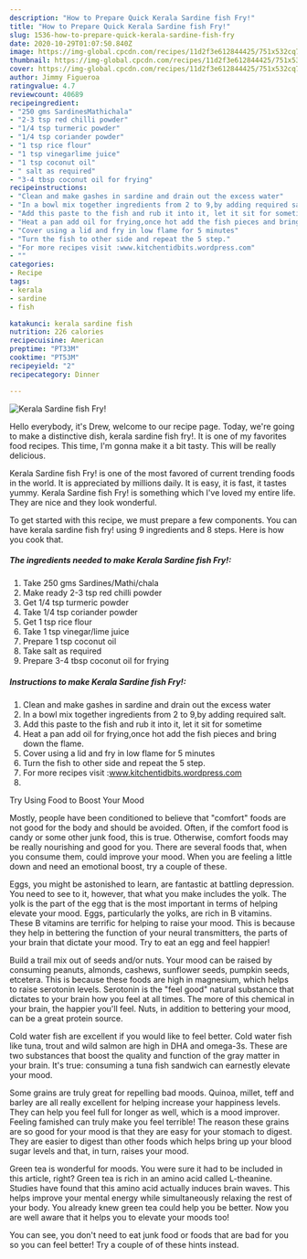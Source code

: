 ```yaml
---
description: "How to Prepare Quick Kerala Sardine fish Fry!"
title: "How to Prepare Quick Kerala Sardine fish Fry!"
slug: 1536-how-to-prepare-quick-kerala-sardine-fish-fry
date: 2020-10-29T01:07:50.840Z
image: https://img-global.cpcdn.com/recipes/11d2f3e612844425/751x532cq70/kerala-sardine-fish-fry-recipe-main-photo.jpg
thumbnail: https://img-global.cpcdn.com/recipes/11d2f3e612844425/751x532cq70/kerala-sardine-fish-fry-recipe-main-photo.jpg
cover: https://img-global.cpcdn.com/recipes/11d2f3e612844425/751x532cq70/kerala-sardine-fish-fry-recipe-main-photo.jpg
author: Jimmy Figueroa
ratingvalue: 4.7
reviewcount: 40689
recipeingredient:
- "250 gms SardinesMathichala"
- "2-3 tsp red chilli powder"
- "1/4 tsp turmeric powder"
- "1/4 tsp coriander powder"
- "1 tsp rice flour"
- "1 tsp vinegarlime juice"
- "1 tsp coconut oil"
- " salt as required"
- "3-4 tbsp coconut oil for frying"
recipeinstructions:
- "Clean and make gashes in sardine and drain out the excess water"
- "In a bowl mix together ingredients from 2 to 9,by adding required salt."
- "Add this paste to the fish and rub it into it, let it sit for sometime"
- "Heat a pan add oil for frying,once hot add the fish pieces and bring down the flame."
- "Cover using a lid and fry in low flame for 5 minutes"
- "Turn the fish to other side and repeat the 5 step."
- "For more recipes visit :www.kitchentidbits.wordpress.com"
- ""
categories:
- Recipe
tags:
- kerala
- sardine
- fish

katakunci: kerala sardine fish 
nutrition: 226 calories
recipecuisine: American
preptime: "PT33M"
cooktime: "PT53M"
recipeyield: "2"
recipecategory: Dinner

---
```



![Kerala Sardine fish Fry!](https://img-global.cpcdn.com/recipes/11d2f3e612844425/751x532cq70/kerala-sardine-fish-fry-recipe-main-photo.jpg)

Hello everybody, it's Drew, welcome to our recipe page. Today, we're going to make a distinctive dish, kerala sardine fish fry!. It is one of my favorites food recipes. This time, I'm gonna make it a bit tasty. This will be really delicious.



Kerala Sardine fish Fry! is one of the most favored of current trending foods in the world. It is appreciated by millions daily. It is easy, it is fast, it tastes yummy. Kerala Sardine fish Fry! is something which I've loved my entire life. They are nice and they look wonderful.


To get started with this recipe, we must prepare a few components. You can have kerala sardine fish fry! using 9 ingredients and 8 steps. Here is how you cook that.

<!--inarticleads1-->

##### The ingredients needed to make Kerala Sardine fish Fry!:

1. Take 250 gms Sardines/Mathi/chala
1. Make ready 2-3 tsp red chilli powder
1. Get 1/4 tsp turmeric powder
1. Take 1/4 tsp coriander powder
1. Get 1 tsp rice flour
1. Take 1 tsp vinegar/lime juice
1. Prepare 1 tsp coconut oil
1. Take  salt as required
1. Prepare 3-4 tbsp coconut oil for frying




<!--inarticleads2-->

##### Instructions to make Kerala Sardine fish Fry!:

1. Clean and make gashes in sardine and drain out the excess water
1. In a bowl mix together ingredients from 2 to 9,by adding required salt.
1. Add this paste to the fish and rub it into it, let it sit for sometime
1. Heat a pan add oil for frying,once hot add the fish pieces and bring down the flame.
1. Cover using a lid and fry in low flame for 5 minutes
1. Turn the fish to other side and repeat the 5 step.
1. For more recipes visit :www.kitchentidbits.wordpress.com
1. 




Try Using Food to Boost Your Mood


Mostly, people have been conditioned to believe that "comfort" foods are not good for the body and should be avoided. Often, if the comfort food is candy or some other junk food, this is true. Otherwise, comfort foods may be really nourishing and good for you. There are several foods that, when you consume them, could improve your mood. When you are feeling a little down and need an emotional boost, try a couple of these.

Eggs, you might be astonished to learn, are fantastic at battling depression. You need to see to it, however, that what you make includes the yolk. The yolk is the part of the egg that is the most important in terms of helping elevate your mood. Eggs, particularly the yolks, are rich in B vitamins. These B vitamins are terrific for helping to raise your mood. This is because they help in bettering the function of your neural transmitters, the parts of your brain that dictate your mood. Try to eat an egg and feel happier!

Build a trail mix out of seeds and/or nuts. Your mood can be raised by consuming peanuts, almonds, cashews, sunflower seeds, pumpkin seeds, etcetera. This is because these foods are high in magnesium, which helps to raise serotonin levels. Serotonin is the "feel good" natural substance that dictates to your brain how you feel at all times. The more of this chemical in your brain, the happier you'll feel. Nuts, in addition to bettering your mood, can be a great protein source.

Cold water fish are excellent if you would like to feel better. Cold water fish like tuna, trout and wild salmon are high in DHA and omega-3s. These are two substances that boost the quality and function of the gray matter in your brain. It's true: consuming a tuna fish sandwich can earnestly elevate your mood. 

Some grains are truly great for repelling bad moods. Quinoa, millet, teff and barley are all really excellent for helping increase your happiness levels. They can help you feel full for longer as well, which is a mood improver. Feeling famished can truly make you feel terrible! The reason these grains are so good for your mood is that they are easy for your stomach to digest. They are easier to digest than other foods which helps bring up your blood sugar levels and that, in turn, raises your mood.

Green tea is wonderful for moods. You were sure it had to be included in this article, right? Green tea is rich in an amino acid called L-theanine. Studies have found that this amino acid actually induces brain waves. This helps improve your mental energy while simultaneously relaxing the rest of your body. You already knew green tea could help you be better. Now you are well aware that it helps you to elevate your moods too!

You can see, you don't need to eat junk food or foods that are bad for you so you can feel better! Try  a  couple of  of  these  hints  instead.

